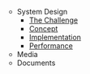 <ul class="nav nav-list">

* System Design
    * [The Challenge](/design-the-challenge.html)
    * [Concept](/design-concept.html)
    * [Implementation](/design-implementation.html)
    * [Performance](/design-performance.html)
* Media
* Documents

</ul>
